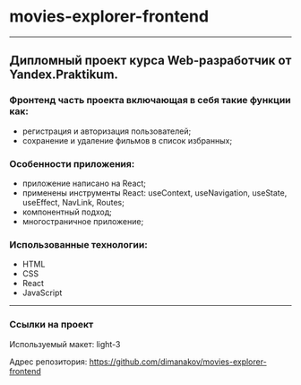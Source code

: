 # movies-explorer-frontend

---

## Дипломный проект курса Web-разработчик от Yandex.Praktikum.

### Фронтенд часть проекта включающая в себя такие функции как:

- регистрация и авторизация пользователей;
- сохранение и удаление фильмов в список избранных;

### Особенности приложения:

- приложение написано на React;
- применены инструменты React: useContext, useNavigation, useState, useEffect, NavLink, Routes;
- компонентный подход;
- многостраничное приложение;

### Использованные технологии:

- HTML
- CSS
- React
- JavaScript

---

### Ссылки на проект

Используемый макет: light-3

Адрес репозитория: https://github.com/dimanakov/movies-explorer-frontend
